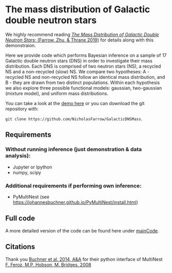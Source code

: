 # The mass distribution of Galactic double neutron stars
We highly recommend reading [*The Mass Distribution of Galactic Double Neutron Stars*; (Farrow, Zhu, & Thrane 2019)](hhttps://iopscience.iop.org/article/10.3847/1538-4357/ab12e3/) for details along with this demonstraion.

Here we provide code which performs Bayesian inference on a sample of 17 Galactic double neutron stars (DNS) in order to investigate their mass distribution. Each DNS is comprised of two neutron stars (NS), a recycled NS and a non-recycled (slow) NS. We compare two hypotheses: A - recycled NS and non-recycled NS follow an identical mass distribution, and B - they are drawn from two distinct populations. Within each hypothesis we also explore three possible functional models: gaussian, two-gaussian (mixture model), and uniform mass distributions.

You can take a look at the [demo here](https://github.com/NicholasFarrow/GalacticDNSMass/blob/master/inferenceDemo.ipynb) or you can download the git repository with:

`git clone https://github.com/NicholasFarrow/GalacticDNSMass`.



## Requirements 
### Without running inference (just demonstration & data analysis):
* Jupyter or Ipython
* numpy, scipy

### Additional requirements if performing own inference:
* PyMultiNest (see https://johannesbuchner.github.io/PyMultiNest/install.html)

## Full code
A more detailed version of the code can be found here under [mainCode](/mainCode/).

## Citations
Thank you [Buchner et al. 2014, A&A](http://www.aanda.org/articles/aa/abs/2014/04/aa22971-13/aa22971-13.html) for their python interface of MultiNest [F. Feroz, M.P. Hobson, M. Bridges. 2008](https://arxiv.org/abs/0809.3437)
